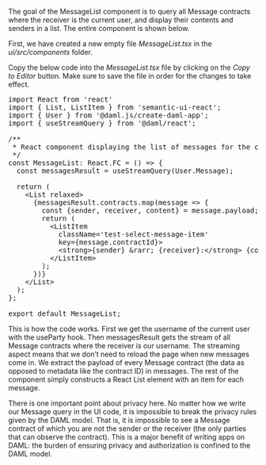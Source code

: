 The goal of the MessageList component is to query all Message contracts where the receiver is the current user, and display their contents and senders in a list. The entire component is shown below.


First, we have created a new empty file *MessageList.tsx* in the *ui/src/components* folder.

Copy the below code into the *MessageList.tsx* file by clicking on the *Copy to Editor* button. Make sure to save the file in order for the changes to take effect.
<pre class="file" data-filename="ui/src/components/MessageList.tsx" data-target="append">
import React from 'react'
import { List, ListItem } from 'semantic-ui-react';
import { User } from '@daml.js/create-daml-app';
import { useStreamQuery } from '@daml/react';

/**
 * React component displaying the list of messages for the current user.
 */
const MessageList: React.FC = () =&gt; {
  const messagesResult = useStreamQuery(User.Message);

  return (
    &lt;List relaxed&gt;
      {messagesResult.contracts.map(message =&gt; {
        const {sender, receiver, content} = message.payload;
        return (
          &lt;ListItem
            className='test-select-message-item'
            key={message.contractId}&gt;
            &lt;strong&gt;{sender} &amp;rarr; {receiver}:&lt;/strong&gt; {content}
          &lt;/ListItem&gt;
        );
      })}
    &lt;/List&gt;
  );
};

export default MessageList;
</pre>

This is how the code works. First we get the username of the current user with the useParty hook. Then messagesResult gets the stream of all Message contracts where the receiver is our username. The streaming aspect means that we don’t need to reload the page when new messages come in. We extract the payload of every Message contract (the data as opposed to metadata like the contract ID) in messages. The rest of the component simply constructs a React List element with an item for each message.

There is one important point about privacy here. No matter how we write our Message query in the UI code, it is impossible to break the privacy rules given by the DAML model. That is, it is impossible to see a Message contract of which you are not the sender or the receiver (the only parties that can observe the contract). This is a major benefit of writing apps on DAML: the burden of ensuring privacy and authorization is confined to the DAML model.

